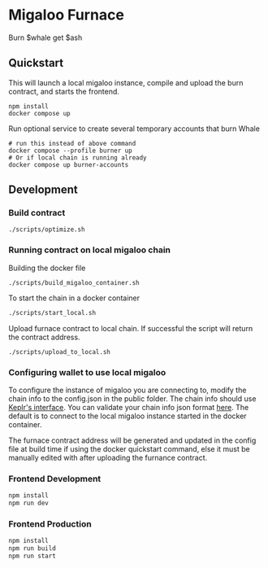 # Migaloo Furnace

Burn $whale get $ash

## Quickstart

This will launch a local migaloo instance, compile and upload the burn contract, and starts the frontend.

```shell
npm install
docker compose up
```

Run optional service to create several temporary accounts that burn Whale

```shell
# run this instead of above command
docker compose --profile burner up
# Or if local chain is running already
docker compose up burner-accounts
```

## Development

### Build contract

```shell
./scripts/optimize.sh
```

### Running contract on local migaloo chain

Building the docker file

```shell
./scripts/build_migaloo_container.sh
```

To start the chain in a docker container

```bash
./scripts/start_local.sh
```

Upload furnace contract to local chain. If successful the script will return the contract address.

```shell
./scripts/upload_to_local.sh
```

### Configuring wallet to use local migaloo

To configure the instance of migaloo you are connecting to, modify the chain info to the config.json in the public folder. The chain info should use [Keplr's interface](https://docs.keplr.app/api/suggest-chain.html). You can validate your chain info json format [here](https://docs.axelar.dev/resources/keplr). The default is to connect to the local migaloo instance started in the docker container.

The furnace contract address will be generated and updated in the config file at build time if using the docker quickstart command, else it must be manually edited with after uploading the furnance contract.

### Frontend Development

```bash
npm install
npm run dev
```

### Frontend Production

```bash
npm install
npm run build
npm run start
```
